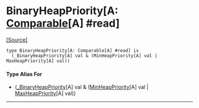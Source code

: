 # BinaryHeapPriority\[A: [Comparable](builtin-Comparable.md)\[A\] #read\]
<span class="source-link">[[Source]](src/collections/heap.md#L131)</span>
```pony
type BinaryHeapPriority[A: Comparable[A] #read] is
  (_BinaryHeapPriority[A] val & (MinHeapPriority[A] val | MaxHeapPriority[A] val))
```

#### Type Alias For

* ([_BinaryHeapPriority](collections-_BinaryHeapPriority.md)\[A\] val & ([MinHeapPriority](collections-MinHeapPriority.md)\[A\] val | [MaxHeapPriority](collections-MaxHeapPriority.md)\[A\] val))

---

